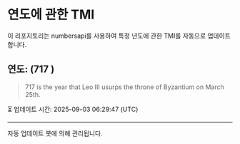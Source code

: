 
# 연도에 관한 TMI

이 리포지토리는 numbersapi를 사용하여 특정 년도에 관한 TMI를 자동으로 업데이트합니다.

## 연도: (717 )
> 717 is the year that Leo III usurps the throne of Byzantium on March 25th.

⏳ 업데이트 시간: 2025-09-03 06:29:47 (UTC)

---
자동 업데이트 봇에 의해 관리됩니다.
